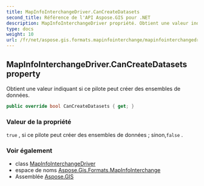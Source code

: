 ```yaml
---
title: MapInfoInterchangeDriver.CanCreateDatasets
second_title: Référence de l'API Aspose.GIS pour .NET
description: MapInfoInterchangeDriver propriété. Obtient une valeur indiquant si ce pilote peut créer des ensembles de données.
type: docs
weight: 10
url: /fr/net/aspose.gis.formats.mapinfointerchange/mapinfointerchangedriver/cancreatedatasets/
---
```

## MapInfoInterchangeDriver.CanCreateDatasets property

Obtient une valeur indiquant si ce pilote peut créer des ensembles de données.

```csharp
public override bool CanCreateDatasets { get; }
```

### Valeur de la propriété

`true` , si ce pilote peut créer des ensembles de données ; sinon,`false` .

### Voir également

* class [MapInfoInterchangeDriver](../)
* espace de noms [Aspose.Gis.Formats.MapInfoInterchange](../../mapinfointerchangedriver/)
* Assemblée [Aspose.GIS](../../../)


